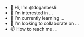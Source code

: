 - 👋 Hi, I’m @doganbesli
- 👀 I’m interested in ...
- 🌱 I’m currently learning ...
- 💞️ I’m looking to collaborate on ...
- 📫 How to reach me ...

<!---
doganbesli/doganbesli is a ✨ special ✨ repository because its `README.md` (this file) appears on your GitHub profile.
You can click the Preview link to take a look at your changes.
--->
